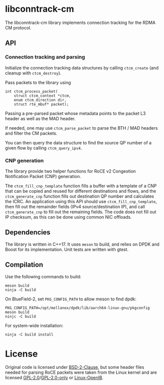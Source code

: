 # libconntrack-cm

The libconntrack-cm library implements connection tracking for the RDMA CM
protocol.

## API

### Connection tracking and parsing

Initialize the connection tracking data structures by calling `ctcm_create`
(and cleanup with `ctcm_destroy`).

Pass packets to the library using

    int ctcm_process_packet(
        struct ctcm_context *ctcm,
        enum ctcm_direction dir,
        struct rte_mbuf* packet);

Passing a pre-parsed packet whose metadata points to the packet L3 
header as well as the MAD header.

If needed, one may use `ctcm_parse_packet` to parse the BTH / MAD headers
and filter the CM packets.

You can then query the data structure to find the source QP number of a given
flow by calling `ctcm_query_ipv4`.

### CNP generation

The library provide two helper functions for RoCE v2 Congestion Notification 
Packet (CNP) generation.

The `ctcm_fill_cnp_template` function fills a buffer with a template of a CNP
that can be copied and reused for different destinations and flows, and the
`ctcm_generate_cnp` function fills out destination QP number and calculates 
the ICRC. An application using this API should use `ctcm_fill_cnp_template`,
then fill out the remainder fields (IPv4 source/destination IP), and call
`ctcm_generate_cnp` to fill out the remaining fields. The code does not fill out
IP checksum, as this can be done using common NIC offloads.


## Dependencies

The library is written in C++17. It uses `meson` to build, and relies on DPDK 
and Boost for its implementation. Unit tests are written with gtest.

## Compilation

Use the following commands to build:

    meson build
    ninja -C build

On BlueField-2, set `PKG_CONFIG_PATH` to allow meson to find dpdk:

    PKG_CONFIG_PATH=/opt/mellanox/dpdk/lib/aarch64-linux-gnu/pkgconfig meson build
    ninjc -C build

For system-wide installation:

    ninja -C build install

# License

Original code is licensed under [BSD-2-Clause](https://spdx.org/licenses/BSD-2-Clause.html),
but some header files needed for parsing RoCE packets were taken from the Linux 
kernel and are licensed [GPL-2.0](https://spdx.org/licenses/GPL-2.0)/[GPL-2.0-only](https://spdx.org/licenses/GPL-2.0-only) or [Linux-OpenIB](https://spdx.org/licenses/Linux-OpenIB.html).
